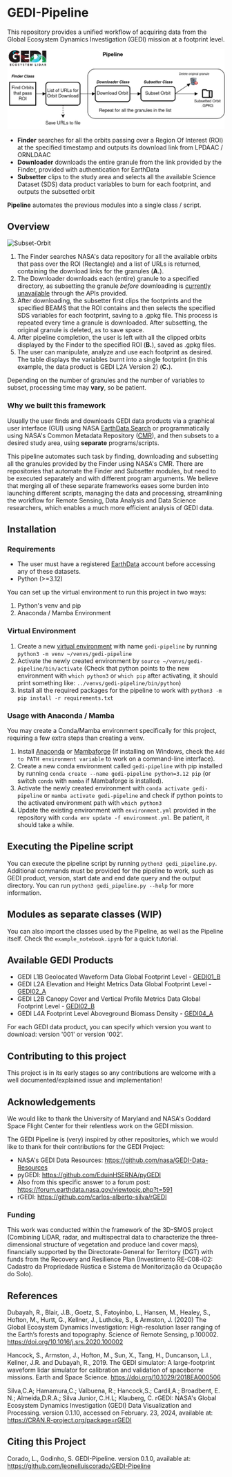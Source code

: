 # GEDI-Pipeline

This repository provides a unified workflow of acquiring data from the Global Ecosystem Dynamics Investigation (GEDI) mission at a footprint level.

<img src="https://github.com/leonelluiscorado/GEDI-Pipeline/blob/main/pipeline/docs/img/gedi-pipeline2.png" alt="GEDI Pipeline"/>

- **Finder** searches for all the orbits passing over a Region Of Interest (ROI) at the specified timestamp and outputs its download link from LPDAAC / ORNLDAAC
- **Downloader** downloads the entire granule from the link provided by the Finder, provided with authentication for EarthData
- **Subsetter** clips to the study area and selects all the available Science Dataset (SDS) data product variables to burn for each footprint, and outputs the subsetted orbit

**Pipeline** automates the previous modules into a single class / script.

## Overview

<img src="https://github.com/leonelluiscorado/GEDI-Pipeline/blob/main/pipeline/docs/img/footprintoverview.png" alt="Subset-Orbit"/>

1. The Finder searches NASA's data repository for all the available orbits that pass over the ROI (Rectangle) and a list of URLs is returned, containing the download links for the granules (**A.**).
2. The Downloader downloads each (entire) granule to a specified directory, as subsetting the granule _before_ downloading is [currently unavailable](https://forum.earthdata.nasa.gov/viewtopic.php?t=2775) through the APIs provided.
3. After downloading, the subsetter first clips the footprints and the specified BEAMS that the ROI contains and then selects the specified SDS variables for each footprint, saving to a .gpkg file. This process is repeated every time a granule is downloaded. After subsetting, the original granule is deleted, as to save space.
4. After pipeline completion, the user is left with all the clipped orbits displayed by the Finder to the specified ROI (**B.**), saved as .gpkg files.
5. The user can manipulate, analyze and use each footprint as desired. The table displays the variables burnt into a single footprint (in this example, the data product is GEDI L2A Version 2) (**C.**).

Depending on the number of granules and the number of variables to subset, processing time may **vary**, so be patient.

### Why we built this framework

Usually the user finds and downloads GEDI data products via a graphical user interface (GUI) using NASA [EarthData Search](https://search.earthdata.nasa.gov) or programmatically using NASA's Common Metadata Repository ([CMR](https://cmr.earthdata.nasa.gov/search/site/docs/search/api.html)), and then subsets to a desired study area, using **separate** programs/scripts.

This pipeline automates such task by finding, downloading and subsetting all the granules provided by the Finder using NASA's CMR. There are repositories that automate the Finder and Subsetter modules, but need to be executed separately and with different program arguments. We believe that merging all of these separate frameworks eases some burden into launching different scripts, managing the data and processing, streamlining the workflow for Remote Sensing, Data Analysis and Data Science 
researchers, which enables a much more efficient analysis of GEDI data.

## Installation

### Requirements
-  The user must have a registered [EarthData](https://www.earthdata.nasa.gov/eosdis/science-system-description/eosdis-components/earthdata-login) account before accessing any of these datasets.
-  Python (>=3.12)

You can set up the virtual environment to run this project in two ways:
1. Python's venv and pip
2. Anaconda / Mamba Environment

### Virtual Environment

1. Create a new [virtual environment](https://packaging.python.org/en/latest/guides/installing-using-pip-and-virtual-environments/) with name `gedi-pipeline` by running `python3 -m venv ~/venvs/gedi-pipeline`
2. Activate the newly created environment by `source ~/venvs/gedi-pipeline/bin/activate` (Check that python points to the new environment with `which python3` or `which pip` after activating, it should print something like: `../venvs/gedi-pipeline/bin/python`)
3. Install all the required packages for the pipeline to work with `python3 -m pip install -r requirements.txt`

### Usage with Anaconda / Mamba

You may create a Conda/Mamba environment specifically for this project, requiring a few extra steps than creating a venv.
1. Install [Anaconda](https://docs.anaconda.com/free/anaconda/install/) or [Mambaforge](https://github.com/conda-forge/miniforge#mambaforge) (If installing on Windows, check the `Add to PATH environment variable` to work on a command-line interface).
2. Create a new conda environment called `gedi-pipeline` with pip installed by running `conda create --name gedi-pipeline python=3.12 pip` (or switch `conda` with `mamba` if Mambaforge is installed).
3. Activate the newly created environment with `conda activate gedi-pipeline` or `mamba activate gedi-pipeline` and check if python points to the activated environment path with `which python3`
4. Update the existing environment with `environment.yml` provided in the repository with `conda env update -f environment.yml`. Be patient, it should take a while.

## Executing the Pipeline script

You can execute the pipeline script by running `python3 gedi_pipeline.py`. Additional commands must be provided for the pipeline to work, such as GEDI product, version, start date and end date query and the output directory. You can run `python3 gedi_pipeline.py --help` for more information.

## Modules as separate classes (WIP)

You can also import the classes used by the Pipeline, as well as the Pipeline itself. Check the `example_notebook.ipynb` for a quick tutorial.

## Available GEDI Products

- GEDI L1B Geolocated Waveform Data Global Footprint Level - [GEDI01_B](https://lpdaac.usgs.gov/products/gedi01_bv001/)
- GEDI L2A Elevation and Height Metrics Data Global Footprint Level - [GEDI02_A](https://lpdaac.usgs.gov/products/gedi02_av002/)
- GEDI L2B Canopy Cover and Vertical Profile Metrics Data Global Footprint Level - [GEDI02_B](https://lpdaac.usgs.gov/products/gedi02_bv002/)
- GEDI L4A Footprint Level Aboveground Biomass Density - [GEDI04_A](https://daac.ornl.gov/GEDI/guides/GEDI_L4A_AGB_Density_V2_1.html)

For each GEDI data product, you can specify which version you want to download: version '001' or version '002'.

## Contributing to this project

This project is in its early stages so any contributions are welcome with a well documented/explained issue and implementation!

## Acknowledgements

We would like to thank the University of Maryland and NASA's Goddard Space Flight Center for their relentless work on the GEDI mission.

The GEDI Pipeline is (very) inspired by other repositories, which we would like to thank for their contributions for the GEDI Project:
- NASA's GEDI Data Resources: https://github.com/nasa/GEDI-Data-Resources
- pyGEDI: https://github.com/EduinHSERNA/pyGEDI
- Also from this specific answer to a forum post: https://forum.earthdata.nasa.gov/viewtopic.php?t=591
- rGEDI: https://github.com/carlos-alberto-silva/rGEDI

### Funding

This work was conducted within the framework of the 3D-SMOS project (Combining LiDAR, radar, and multispectral data to characterize the three-dimensional structure of vegetation and produce land cover maps), financially supported by the Directorate-General for Territory (DGT) with funds from the Recovery and Resilience Plan (Investimento RE-C08-i02: Cadastro da Propriedade Rústica e Sistema de Monitorização da Ocupação do Solo).

## References

Dubayah, R., Blair, J.B., Goetz, S., Fatoyinbo, L., Hansen, M., Healey, S., Hofton, M., Hurtt, G., Kellner, J., Luthcke, S., & Armston, J. (2020) The Global Ecosystem Dynamics Investigation: High-resolution laser ranging of the Earth’s forests and topography. Science of Remote Sensing, p.100002. https://doi.org/10.1016/j.srs.2020.100002

Hancock, S., Armston, J., Hofton, M., Sun, X., Tang, H., Duncanson, L.I., Kellner, J.R. and Dubayah, R., 2019. The GEDI simulator: A large-footprint waveform lidar simulator for calibration and validation of spaceborne missions. Earth and Space Science. https://doi.org/10.1029/2018EA000506

Silva,C.A; Hamamura,C.; Valbuena, R.; Hancock,S.; Cardil,A.; Broadbent, E. N.; Almeida,D.R.A.; Silva Junior, C.H.L; Klauberg, C. rGEDI: NASA's Global Ecosystem Dynamics Investigation (GEDI) Data Visualization and Processing. version 0.1.10, accessed on February. 23, 2024, available at: https://CRAN.R-project.org/package=rGEDI

## Citing this Project

Corado, L., Godinho, S. GEDI-Pipeline. version 0.1.0, available at: https://github.com/leonelluiscorado/GEDI-Pipeline
